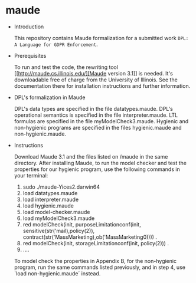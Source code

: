# maude
* Introduction

  This repository contains Maude formalization for a submitted work ``DPL: A Language for GDPR Enforcement``. 


* Prerequisites

  To run and test the code, the rewriting tool [[http://maude.cs.illinois.edu/][Maude version 3.1]] is needed. It's
  downloadable free of charge from the University of Illinois. See the
  documentation there for installation instructions and further information.

* DPL's formalization in Maude

  DPL's data types are specified in the file datatypes.maude.
  DPL's operational semantics is specified in the file interpreter.maude.
  LTL formulas are specified in the file myModelCheck3.maude.
  Hygienic and non-hygienic programs are specified in the files hygienic.maude and non-hygienic.maude.

* Instructions

  Download Maude 3.1 and the files listed on /maude in the same directory.
  After installing Maude, to run the model checker and test the properties for our hygienic program, use the following commands in your terminal:
   1) sudo ./maude-Yices2.darwin64
   2) load datatypes.maude
   3) load interpreter.maude
   4) load hygienic.maude
   5) load model-checker.maude
   6) load myModelCheck3.maude
   7) red modelCheck(init, purposeLimitationconf(init, sensitive(str('mail),policy(2)), contract(str('MassMarketing),ob('MassMarketing0)))) .
   8) red modelCheck(init, storageLimitationconf(init, policy(2))) .
   9) ....

  To model check the properties in Appendix B, for the non-hygienic program, run the same commands listed previously, and in step 4, use `load non-hygienic.maude´    instead.







